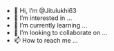 - 👋 Hi, I’m @Jitulukhi63
- 👀 I’m interested in ...
- 🌱 I’m currently learning ...
- 💞️ I’m looking to collaborate on ...
- 📫 How to reach me ...

<!---
Jitulukhi63/Jitulukhi63 is a ✨ special ✨ repository because its `README.md` (this file) appears on your GitHub profile.
You can click the Preview link to take a look at your changes.
--->
